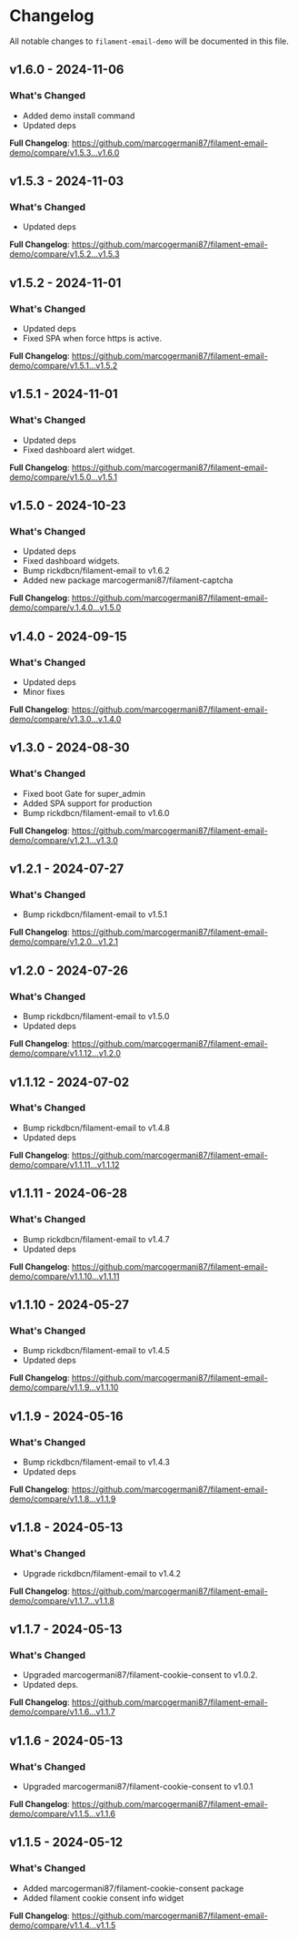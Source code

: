# Changelog

All notable changes to `filament-email-demo` will be documented in this file.

## v1.6.0 - 2024-11-06

### What's Changed

* Added demo install command
* Updated deps

**Full Changelog**: https://github.com/marcogermani87/filament-email-demo/compare/v1.5.3...v1.6.0

## v1.5.3 - 2024-11-03

### What's Changed

* Updated deps

**Full Changelog**: https://github.com/marcogermani87/filament-email-demo/compare/v1.5.2...v1.5.3

## v1.5.2 - 2024-11-01

### What's Changed

* Updated deps
* Fixed SPA when force https is active.

**Full Changelog**: https://github.com/marcogermani87/filament-email-demo/compare/v1.5.1...v1.5.2

## v1.5.1 - 2024-11-01

### What's Changed

* Updated deps
* Fixed dashboard alert widget.

**Full Changelog**: https://github.com/marcogermani87/filament-email-demo/compare/v1.5.0...v1.5.1

## v1.5.0 - 2024-10-23

### What's Changed

* Updated deps
* Fixed dashboard widgets.
* Bump rickdbcn/filament-email to v1.6.2
* Added new package marcogermani87/filament-captcha

**Full Changelog**: https://github.com/marcogermani87/filament-email-demo/compare/v.1.4.0...v1.5.0

## v1.4.0 - 2024-09-15

### What's Changed

* Updated deps
* Minor fixes

**Full Changelog**: https://github.com/marcogermani87/filament-email-demo/compare/v1.3.0...v.1.4.0

## v1.3.0 - 2024-08-30

### What's Changed

* Fixed boot Gate for super_admin
* Added SPA support for production
* Bump rickdbcn/filament-email to v1.6.0

**Full Changelog**: https://github.com/marcogermani87/filament-email-demo/compare/v1.2.1...v1.3.0

## v1.2.1 - 2024-07-27

### What's Changed

* Bump rickdbcn/filament-email to v1.5.1

**Full Changelog**: https://github.com/marcogermani87/filament-email-demo/compare/v1.2.0...v1.2.1

## v1.2.0 - 2024-07-26

### What's Changed

* Bump rickdbcn/filament-email to v1.5.0
* Updated deps

**Full Changelog**: https://github.com/marcogermani87/filament-email-demo/compare/v1.1.12...v1.2.0

## v1.1.12 - 2024-07-02

### What's Changed

* Bump rickdbcn/filament-email to v1.4.8
* Updated deps

**Full Changelog**: https://github.com/marcogermani87/filament-email-demo/compare/v1.1.11...v1.1.12

## v1.1.11 - 2024-06-28

### What's Changed

* Bump rickdbcn/filament-email to v1.4.7
* Updated deps

**Full Changelog**: https://github.com/marcogermani87/filament-email-demo/compare/v1.1.10...v1.1.11

## v1.1.10 - 2024-05-27

### What's Changed

* Bump rickdbcn/filament-email to v1.4.5
* Updated deps

**Full Changelog**: https://github.com/marcogermani87/filament-email-demo/compare/v1.1.9...v1.1.10

## v1.1.9 - 2024-05-16

### What's Changed

* Bump rickdbcn/filament-email to v1.4.3
* Updated deps

**Full Changelog**: https://github.com/marcogermani87/filament-email-demo/compare/v1.1.8...v1.1.9

## v1.1.8 - 2024-05-13

### What's Changed

* Upgrade rickdbcn/filament-email to v1.4.2

**Full Changelog**: https://github.com/marcogermani87/filament-email-demo/compare/v1.1.7...v1.1.8

## v1.1.7 - 2024-05-13

### What's Changed

* Upgraded marcogermani87/filament-cookie-consent to v1.0.2.
* Updated deps.

**Full Changelog**: https://github.com/marcogermani87/filament-email-demo/compare/v1.1.6...v1.1.7

## v1.1.6 - 2024-05-13

### What's Changed

* Upgraded marcogermani87/filament-cookie-consent to v1.0.1

**Full Changelog**: https://github.com/marcogermani87/filament-email-demo/compare/v1.1.5...v1.1.6

## v1.1.5 - 2024-05-12

### What's Changed

* Added marcogermani87/filament-cookie-consent package
* Added filament cookie consent info widget

**Full Changelog**: https://github.com/marcogermani87/filament-email-demo/compare/v1.1.4...v1.1.5
